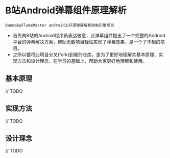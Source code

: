 # B站Android弹幕组件原理解析
`DanmakuFlameMaster android上开源弹幕解析绘制引擎项目`
- 首先向B站的Android程序员表达敬意，此弹幕组件提出了一个完整的Android平台的弹幕解决方案，帮助无数项目轻松实现了弹幕效果，是一个了不起的项目。
- 之所以要将此项目分叉(fork)到我的仓库，是为了更好地理解其基本原理、实现方法和设计理念，在学习的基础上，帮助大家更好地理解和使用。

## 基本原理
 // TODO
## 实现方法
// TODO
## 设计理念
// TODO

